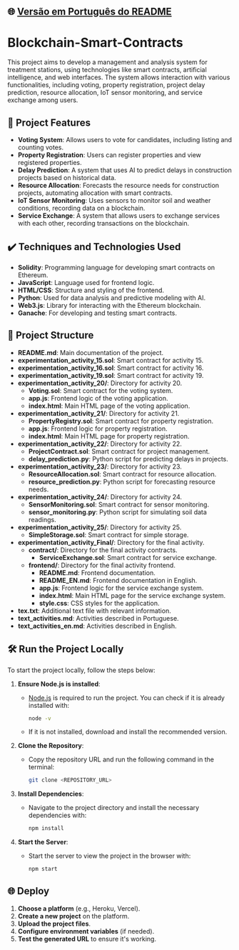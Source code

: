 ## 🌐 [Versão em Português do README](README.md)

# Blockchain-Smart-Contracts

This project aims to develop a management and analysis system for treatment stations, using technologies like smart contracts, artificial intelligence, and web interfaces. The system allows interaction with various functionalities, including voting, property registration, project delay prediction, resource allocation, IoT sensor monitoring, and service exchange among users.

## 🔨 Project Features

- **Voting System**: Allows users to vote for candidates, including listing and counting votes.
- **Property Registration**: Users can register properties and view registered properties.
- **Delay Prediction**: A system that uses AI to predict delays in construction projects based on historical data.
- **Resource Allocation**: Forecasts the resource needs for construction projects, automating allocation with smart contracts.
- **IoT Sensor Monitoring**: Uses sensors to monitor soil and weather conditions, recording data on a blockchain.
- **Service Exchange**: A system that allows users to exchange services with each other, recording transactions on the blockchain.

## ✔️ Techniques and Technologies Used

- **Solidity**: Programming language for developing smart contracts on Ethereum.
- **JavaScript**: Language used for frontend logic.
- **HTML/CSS**: Structure and styling of the frontend.
- **Python**: Used for data analysis and predictive modeling with AI.
- **Web3.js**: Library for interacting with the Ethereum blockchain.
- **Ganache**: For developing and testing smart contracts.

## 📁 Project Structure

- **README.md**: Main documentation of the project.
- **experimentation_activity_15.sol**: Smart contract for activity 15.
- **experimentation_activity_16.sol**: Smart contract for activity 16.
- **experimentation_activity_19.sol**: Smart contract for activity 19.
- **experimentation_activity_20/**: Directory for activity 20.
    - **Voting.sol**: Smart contract for the voting system.
    - **app.js**: Frontend logic of the voting application.
    - **index.html**: Main HTML page of the voting application.
- **experimentation_activity_21/**: Directory for activity 21.
    - **PropertyRegistry.sol**: Smart contract for property registration.
    - **app.js**: Frontend logic for property registration.
    - **index.html**: Main HTML page for property registration.
- **experimentation_activity_22/**: Directory for activity 22.
    - **ProjectContract.sol**: Smart contract for project management.
    - **delay_prediction.py**: Python script for predicting delays in projects.
- **experimentation_activity_23/**: Directory for activity 23.
    - **ResourceAllocation.sol**: Smart contract for resource allocation.
    - **resource_prediction.py**: Python script for forecasting resource needs.
- **experimentation_activity_24/**: Directory for activity 24.
    - **SensorMonitoring.sol**: Smart contract for sensor monitoring.
    - **sensor_monitoring.py**: Python script for simulating soil data readings.
- **experimentation_activity_25/**: Directory for activity 25.
    - **SimpleStorage.sol**: Smart contract for simple storage.
- **experimentation_activity_Final/**: Directory for the final activity.
    - **contract/**: Directory for the final activity contracts.
        - **ServiceExchange.sol**: Smart contract for service exchange.
    - **frontend/**: Directory for the final activity frontend.
        - **README.md**: Frontend documentation.
        - **README_EN.md**: Frontend documentation in English.
        - **app.js**: Frontend logic for the service exchange system.
        - **index.html**: Main HTML page for the service exchange system.
        - **style.css**: CSS styles for the application.
- **tex.txt**: Additional text file with relevant information.
- **text_activities.md**: Activities described in Portuguese.
- **text_activities_en.md**: Activities described in English.

## 🛠️ Run the Project Locally

To start the project locally, follow the steps below:

1. **Ensure Node.js is installed**:
    - [Node.js](https://nodejs.org/) is required to run the project. You can check if it is already installed with:

      ```bash
      node -v
      ```

    - If it is not installed, download and install the recommended version.

2. **Clone the Repository**:
    - Copy the repository URL and run the following command in the terminal:

      ```bash
      git clone <REPOSITORY_URL>
      ```

3. **Install Dependencies**:
    - Navigate to the project directory and install the necessary dependencies with:

      ```bash
      npm install
      ```

4. **Start the Server**:
    - Start the server to view the project in the browser with:

      ```bash
      npm start
      ```

## 🌐 Deploy

1. **Choose a platform** (e.g., Heroku, Vercel).
2. **Create a new project** on the platform.
3. **Upload the project files**.
4. **Configure environment variables** (if needed).
5. **Test the generated URL** to ensure it's working.
